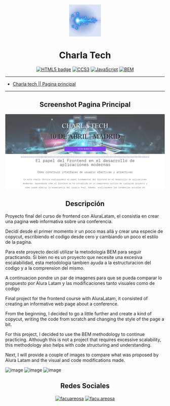 <p align="center">
  <a href="https://facuareosa.github.io/charlaTech/">
    <img width=20% src="https://raw.githubusercontent.com/facuareosa/charlaTech/main/assets/img/pngwing.com.png" alt="page icon">
  </a>
</p>
<h1 align="center">Charla Tech</h1>

<div align="center">

[![HTML5 badge](https://img.shields.io/static/v1?label=&message=HTML5&color=orange&logo=html5&logoColor=white "HTML5 badge")](https://html.spec.whatwg.org/multipage/ "HTML5 badge")
[![CCS3](https://img.shields.io/static/v1?label=&message=CSS3&color=blue&logo=css3&logoColor=white "CCS3")](https://www.w3.org/Style/CSS/ "CCS3")
[![JavaScript](https://img.shields.io/static/v1?label=&message=JavaScript&color=black&logo=javascript&logoColor=yellow "JavaScript")](https://developer.mozilla.org/en-US/docs/Web/JavaScript "JavaScript")
[![BEM](https://img.shields.io/static/v1?label=&message=BEM%20Methodology&color=lightgrey&logo=bem&logoColor=black "BEM")](https://en.bem.info/methodology/ "BEM")
</div>

------------

- [Charla tech || Pagina principal](https://facuareosa.github.io/charlaTech/)

------------
<h2 align="center">Screenshot Pagina Principal</h2>

![Screenshot Main Page](https://raw.githubusercontent.com/facuareosa/charlaTech/main/assets/img/Screenshot.png)
<br>

<h2 align="center">Descripción</h2>
<p>Proyecto final del curso de frontend con AluraLatam, el consistia en crear una pagina web informativa sobre una conferencia.</p>
<p>Decidí desde el primer momento ir un poco mas allá y crear una especie de copycut, escribiendo el codigo desde cero y cambiando un poco el estilo de la pagina.</p>
<p>Para este proyecto decidí utilizar la metodologia BEM para seguir practicando. Si bien no es un proyecto que necesite una excesiva escalabilidad, esta metodologia tambien ayuda a la estructuracion del codigo y a la comprension del mismo.</p>
<p>A continuacion pondre un par de imagenes para que se pueda comparar lo propuesto por Alura Latam y las modificaciones tanto visuales como de codigo</p>

<p>Final project for the frontend course with AluraLatam, it consisted of creating an informative web page about a conference.</p>
<p>From the beginning, I decided to go a little further and create a kind of copycut, writing the code from scratch and changing the style of the page a bit.</p>
<p>For this project, I decided to use the BEM methodology to continue practicing. Although this is not a project that requires excessive scalability, this methodology also helps with code structuring and understanding.</p>
<p>Next, I will provide a couple of images to compare what was proposed by Alura Latam and the visual and code modifications made.</p>

![image](https://live.staticflickr.com/65535/52806526404_32464e4517_b.jpg)
![image](https://live.staticflickr.com/65535/52806681240_90c2d69e79_b.jpg)
![image](https://live.staticflickr.com/65535/52806717418_ab3523bd8e_b.jpg)

<h2 align="center">Redes Sociales</h2>
<p align="center">
<a href="https://linkedin.com/in/facuareosa" target="blank"><img align="center" src="https://raw.githubusercontent.com/rahuldkjain/github-profile-readme-generator/master/src/images/icons/Social/linked-in-alt.svg" alt="facuareosa" height="30" width="40" /></a>
<a href="https://instagram.com/facu.areosa" target="blank"><img align="center" src="https://raw.githubusercontent.com/rahuldkjain/github-profile-readme-generator/master/src/images/icons/Social/instagram.svg" alt="facu.areosa" height="30" width="40" /></a>
</p>
